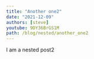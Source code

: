 ```yaml
---
title: "Another one2"
date: "2021-12-09"
authors: [steve]
youtube: 9DY36BrGS1M
path: /blog/nested/another_one2
---
```


I am a nested post2
